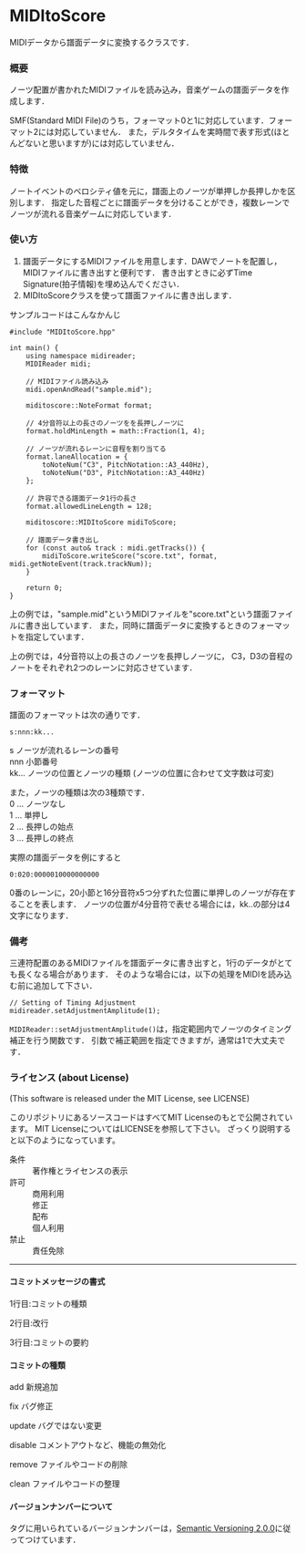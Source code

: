 # MIDItoScore
MIDIデータから譜面データに変換するクラスです．

### 概要
ノーツ配置が書かれたMIDIファイルを読み込み，音楽ゲームの譜面データを作成します．

SMF(Standard MIDI File)のうち，フォーマット0と1に対応しています．フォーマット2には対応していません．
また，デルタタイムを実時間で表す形式(ほとんどないと思いますが)には対応していません．

### 特徴
ノートイベントのベロシティ値を元に，譜面上のノーツが単押しか長押しかを区別します．
指定した音程ごとに譜面データを分けることができ，複数レーンでノーツが流れる音楽ゲームに対応しています．


### 使い方

1. 譜面データにするMIDIファイルを用意します．DAWでノートを配置し，MIDIファイルに書き出すと便利です．
書き出すときに必ずTime Signature(拍子情報)を埋め込んでください．
2. MIDItoScoreクラスを使って譜面ファイルに書き出します．

サンプルコードはこんなかんじ
```
#include "MIDItoScore.hpp"

int main() {
	using namespace midireader;
	MIDIReader midi;

	// MIDIファイル読み込み
	midi.openAndRead("sample.mid");

	miditoscore::NoteFormat format;

	// 4分音符以上の長さのノーツをを長押しノーツに
	format.holdMinLength = math::Fraction(1, 4);

	// ノーツが流れるレーンに音程を割り当てる
	format.laneAllocation = { 
		toNoteNum("C3", PitchNotation::A3_440Hz),
		toNoteNum("D3", PitchNotation::A3_440Hz)
	};

	// 許容できる譜面データ1行の長さ
	format.allowedLineLength = 128;

	miditoscore::MIDItoScore midiToScore;

	// 譜面データ書き出し
	for (const auto& track : midi.getTracks()) {
		midiToScore.writeScore("score.txt", format, midi.getNoteEvent(track.trackNum));
	}

	return 0;
}

```
上の例では，"sample.mid"というMIDIファイルを"score.txt"という譜面ファイルに書き出しています．
また，同時に譜面データに変換するときのフォーマットを指定しています．

上の例では，4分音符以上の長さのノーツを長押しノーツに，
C3，D3の音程のノートをそれぞれ2つのレーンに対応させています．


### フォーマット
譜面のフォーマットは次の通りです．
```
s:nnn:kk...
```
s   ノーツが流れるレーンの番号 </br>
nnn 小節番号 </br>
kk... ノーツの位置とノーツの種類 (ノーツの位置に合わせて文字数は可変) </br>


また，ノーツの種類は次の3種類です． </br>
0 ... ノーツなし </br>
1 ... 単押し </br>
2 ... 長押しの始点 </br>
3 ... 長押しの終点 </br>


実際の譜面データを例にすると
```
0:020:0000010000000000
```
0番のレーンに，20小節と16分音符x5つ分ずれた位置に単押しのノーツが存在することを表します．
ノーツの位置が4分音符で表せる場合には，kk..の部分は4文字になります．


### 備考
三連符配置のあるMIDIファイルを譜面データに書き出すと，1行のデータがとても長くなる場合があります．
そのような場合には，以下の処理をMIDIを読み込む前に追加して下さい．
```
// Setting of Timing Adjustment
midireader.setAdjustmentAmplitude(1);
```
`MIDIReader::setAdjustmentAmplitude()`は，指定範囲内でノーツのタイミング補正を行う関数です．
引数で補正範囲を指定できますが，通常は1で大丈夫です．



### ライセンス (about License)
(This software is released under the MIT License, see LICENSE)

このリポジトリにあるソースコードはすべてMIT Licenseのもとで公開されています。
MIT LicenseについてはLICENSEを参照して下さい。
ざっくり説明すると以下のようになっています。

<dl>
	<dt>条件</dt>
	<dd>著作権とライセンスの表示</dd>
	<dt>許可</dt>
	<dd>商用利用</dd>
	<dd>修正</dd>
	<dd>配布</dd>
	<dd>個人利用</dd>
	<dt>禁止</dt>
	<dd>責任免除</dd>
</dl>

  
  
-------------

#### コミットメッセージの書式
1行目:コミットの種類

2行目:改行

3行目:コミットの要約


#### コミットの種類
add     新規追加

fix     バグ修正

update  バグではない変更

disable コメントアウトなど、機能の無効化

remove  ファイルやコードの削除

clean   ファイルやコードの整理

    
#### バージョンナンバーについて
タグに用いられているバージョンナンバーは，[Semantic Versioning 2.0.0](https://semver.org/)に従ってつけています．

